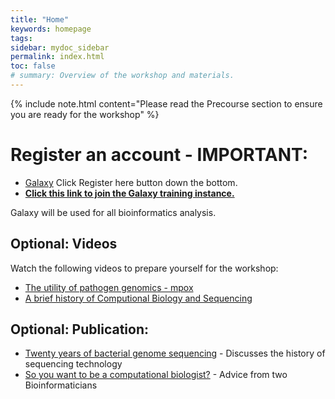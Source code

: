 ```yaml
---
title: "Home"
keywords: homepage
tags: 
sidebar: mydoc_sidebar
permalink: index.html
toc: false
# summary: Overview of the workshop and materials.
---
```


{% include note.html content="Please read the Precourse section to ensure you are ready for the workshop" %}

# Register an account - IMPORTANT:

- [Galaxy](https://usegalaxy.org.au/login/start) Click Register here button down the bottom.
- **[Click this link to join the Galaxy training instance.](https://usegalaxy.org.au/join-training/vidrl-cpg-mpxv-2025/)**

Galaxy will be used for all bioinformatics analysis.

## Optional: Videos

Watch the following videos to prepare yourself for the workshop:

- [The utility of pathogen genomics - mpox](https://www.youtube.com/watch?v=QsjUlTxPmww)
- [A brief history of Computional Biology and Sequencing](https://youtu.be/idl6oq-MxbM?si=A3ShRWdwoVkjgXqk&t=575)

## Optional: Publication:
- [Twenty years of bacterial genome sequencing](https://www.nature.com/articles/nrmicro3565) - Discusses the history of sequencing technology
- [So you want to be a computational biologist?](https://www.nature.com/articles/nbt.2740) - Advice from two Bioinformaticians
